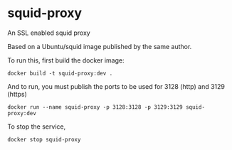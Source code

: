# squid-proxy
An SSL enabled squid proxy

Based on a Ubuntu/squid image published by the same author.

To run this, first build the docker image:

`docker build -t squid-proxy:dev .`

And to run, you must publish the ports to be used for 3128 (http) and 3129 (https)

`docker run --name squid-proxy -p 3128:3128 -p 3129:3129 squid-proxy:dev`

To stop the service, 

`docker stop squid-proxy`
